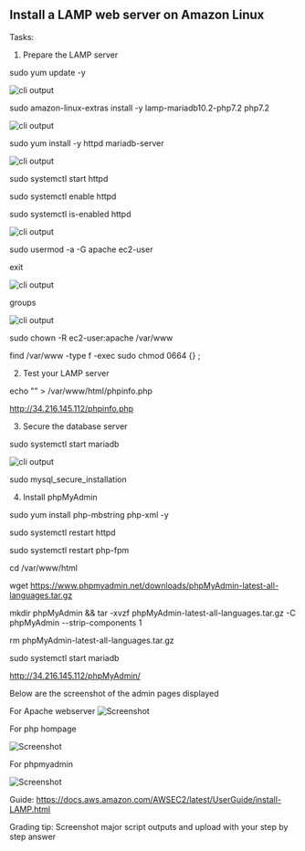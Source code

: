 ## Install a LAMP web server on Amazon Linux

Tasks:

1. Prepare the LAMP server

sudo yum update -y

![cli output](Images/update.png)

sudo amazon-linux-extras install -y lamp-mariadb10.2-php7.2 php7.2

![cli output](Images/amazon-linux-extras.png)

sudo yum install -y httpd mariadb-server

![cli output](Images/install%20https%20%24%20mariadb.png)

sudo systemctl start httpd

sudo systemctl enable httpd

sudo systemctl is-enabled httpd

![cli output](Images/httpd.png)

sudo usermod -a -G apache ec2-user

exit

![cli output](Images/usermod.png)

groups

![cli output](Images/groups.png)

sudo chown -R ec2-user:apache /var/www

find /var/www -type f -exec sudo chmod 0664 {} \;


2. Test your LAMP server

echo "<?php phpinfo(); ?>" > /var/www/html/phpinfo.php

http://34.216.145.112/phpinfo.php


3. Secure the database server

sudo systemctl start mariadb

![cli output](Images/mariadb.png)

sudo mysql_secure_installation


4. Install phpMyAdmin

sudo yum install php-mbstring php-xml -y

sudo systemctl restart httpd

sudo systemctl restart php-fpm

cd /var/www/html

wget https://www.phpmyadmin.net/downloads/phpMyAdmin-latest-all-languages.tar.gz

mkdir phpMyAdmin && tar -xvzf phpMyAdmin-latest-all-languages.tar.gz -C phpMyAdmin --strip-components 1

rm phpMyAdmin-latest-all-languages.tar.gz

sudo systemctl start mariadb

http://34.216.145.112/phpMyAdmin/

Below are the screenshot of the admin pages displayed

For Apache webserver
![Screenshot](Images/Apache.png)

For php hompage

![Screenshot](Images/PHP.png)

For phpmyadmin

![Screenshot](Images/myphpadmin.png)




Guide: https://docs.aws.amazon.com/AWSEC2/latest/UserGuide/install-LAMP.html

Grading tip:  Screenshot major script outputs and upload with your step by step answer
